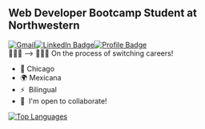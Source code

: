 Web Developer Bootcamp Student at Northwestern <br>
----------------------------------------------
<a href="mailto: anacecyflores1@gmail.com"><img src="https://img.shields.io/badge/Gmail-D14836?style=for-the-badge&logo=gmail&logoColor=white&color=071A2C" alt="Gmail"/></a><a href="https://www.linkedin.com/in/anacecyflores/"><img src="https://img.shields.io/badge/LinkedIn-blue?style=for-the-badge&logo=linkedin&logoColor=white&color=071A2C" alt="LinkedIn Badge"/></a><a href="https://acf-react-portfolio.herokuapp.com/#/" target="_blank"><img src="https://img.shields.io/badge/Profile-430098?style=for-the-badge&logo=heroku&logoColor=white&color=071A2C" alt="Profile Badge"/></a>
<br>
👩🏻‍🏫 --> 👩🏻‍💻 On the process of switching careers!
*   📍 Chicago
*   🌍 Mexicana
*   ⚡  Bilingual
*   🤝  I'm open to collaborate!

  <a href="https://github.com/anacecyflores1" align="left"><img src="https://github-readme-stats.vercel.app/api/top-langs/?username=anacecyflores1&langs_count=10&title_color=ADEFD1FF&text_color=f5f5f5&icon_color=14b8a6&bg_color=171717&hide_border=true&locale=en&custom_title=Top%20%Languages" alt="Top Languages" /></a>
